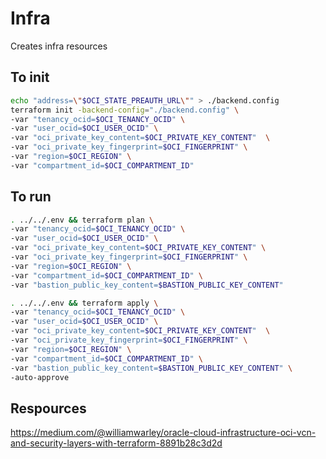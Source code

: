 # Infra

Creates infra resources

## To init

```bash
echo "address=\"$OCI_STATE_PREAUTH_URL\"" > ./backend.config
terraform init -backend-config="./backend.config" \
-var "tenancy_ocid=$OCI_TENANCY_OCID" \
-var "user_ocid=$OCI_USER_OCID" \
-var "oci_private_key_content=$OCI_PRIVATE_KEY_CONTENT"  \
-var "oci_private_key_fingerprint=$OCI_FINGERPRINT" \
-var "region=$OCI_REGION" \
-var "compartment_id=$OCI_COMPARTMENT_ID"
```

## To run

```bash
. ../../.env && terraform plan \
-var "tenancy_ocid=$OCI_TENANCY_OCID" \
-var "user_ocid=$OCI_USER_OCID" \
-var "oci_private_key_content=$OCI_PRIVATE_KEY_CONTENT" \
-var "oci_private_key_fingerprint=$OCI_FINGERPRINT" \
-var "region=$OCI_REGION" \
-var "compartment_id=$OCI_COMPARTMENT_ID" \
-var "bastion_public_key_content=$BASTION_PUBLIC_KEY_CONTENT"
```

```bash
. ../../.env && terraform apply \
-var "tenancy_ocid=$OCI_TENANCY_OCID" \
-var "user_ocid=$OCI_USER_OCID" \
-var "oci_private_key_content=$OCI_PRIVATE_KEY_CONTENT"  \
-var "oci_private_key_fingerprint=$OCI_FINGERPRINT" \
-var "region=$OCI_REGION" \
-var "compartment_id=$OCI_COMPARTMENT_ID" \
-var "bastion_public_key_content=$BASTION_PUBLIC_KEY_CONTENT" \
-auto-approve
```

## Respources

https://medium.com/@williamwarley/oracle-cloud-infrastructure-oci-vcn-and-security-layers-with-terraform-8891b28c3d2d
